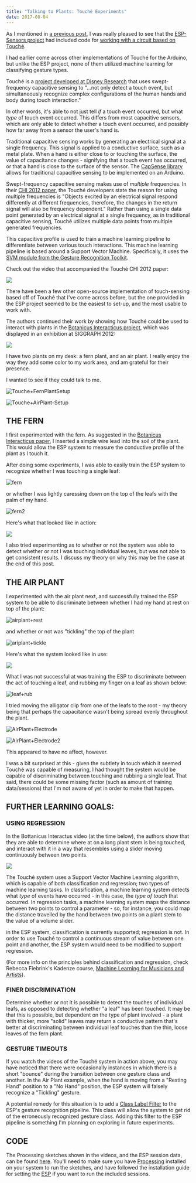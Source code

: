 ```yaml
---
title: "Talking to Plants: Touché Experiments"
date: 2017-08-04
---
```


As I mentioned in [a previous post](https://www.nickarner.com/blog/tools-for-machine-learning-and-sensor-inputs-for-gesture-recognition), I was really pleased to see that the [ESP-Sensors project](https://github.com/damellis/ESP) had included code for [working with a circuit based on Touché](https://github.com/damellis/ESP/wiki/[Example]-Touché-swept-frequency-capacitive-sensing).

I had earlier come across other implementations of Touché for the Arduino, but unlike the ESP project, none of them utilized machine learning for classifying gesture types.

Touché is a [project developed at Disney Research](https://www.disneyresearch.com/project/touche-touch-and-gesture-sensing-for-the-real-world/) that uses swept-frequency capacitive sensing to "...not only detect a touch event, but simultaneously recognize complex configurations of the human hands and body during touch interaction."

In other words, it's able to not just tell *if* a touch event occurred, but what *type* of touch event occurred. This differs from most capacitive sensors, which are only able to detect whether a touch event occurred, and possibly how far away from a sensor the user's hand is.

Traditional capacitive sensing works by generating an electrical signal at a single frequency. This signal is applied to a conductive surface, such as a metal plate. When a hand is either close to or touching the surface, the value of capacitance changes - signifying that a touch event has occurred, or that a hand is close to the surface of the sensor. The [CapSense library](http://playground.arduino.cc/Main/CapacitiveSensor?from=Main.CapSense) allows for traditional capacitive sensing to be implemented on an Arduino.

Swept-frequency capacitive sensing makes use of *multiple* frequencies. In their [C](https://s3-us-west-1.amazonaws.com/disneyresearch/wp-content/uploads/20140805145650/touchechi20121.pdf)[HI 2012 paper](https://s3-us-west-1.amazonaws.com/disneyresearch/wp-content/uploads/20140805145650/touchechi20121.pdf), the Touché developers state the reason for using multiple frequencies is "Objects excited by an electrical signal respond differently at different frequencies, therefore, the changes in the return signal will also be frequency dependent." Rather than using a single data point generated by an electrical signal at a single frequency, as in traditional capacitive sensing, Touché utilizes multiple data points from multiple generated frequencies.

This capacitive profile is used to train a machine learning pipeline to differentiate between various touch interactions. This machine learning pipeline is based around a Support Vector Machine. Specifically, it uses the [SVM module from the Gesture Recognition Toolkit](http://www.nickgillian.com/wiki/pmwiki.php?n=GRT.SVM).

Check out the video that accompanied the Touché CHI 2012 paper:

[![](http://img.youtube.com/vi/E4tYpXVTjxA/0.jpg)](http://www.youtube.com/watch?v=E4tYpXVTjxA "")



There have been a few other open-source implementation of touch-sensing based off of Touché that I've come across before, but the one provided in the ESP project seemed to be the easiest to set-up, and the most usable to work with.

The authors continued their work by showing how Touché could be used to interact with plants in the [Botanicus Interacticus project](https://www.disneyresearch.com/project/botanicus-interacticus-interactive-plant-technology/), which was displayed in an exhibition at SIGGRAPH 2012:



[![](http://img.youtube.com/vi/EcRSKEIucjk/0.jpg)](http://www.youtube.com/watch?v=EcRSKEIucjk "")



I have two plants on my desk: a fern plant, and an air plant. I really enjoy the way they add some color to my work area, and am grateful for their presence.

I wanted to see if they could talk to me.



![Touche+FernPlantSetup](/blog_assets/2017/Touche+FernPlantSetup.jpg)

![Touche+AirPlant-Setup](/blog_assets/2017/Touche+AirPlant-Setup.jpg)

## THE FERN

I first experimented with the fern. As suggested in the [Botanicus Interacticus paper](https://pdfs.semanticscholar.org/bad6/92a87a416a228542f5ed554503b604ad481e.pdf), I inserted a simple wire lead into the soil of the plant. This would allow the ESP system to measure the conductive profile of the plant as I touch it.

After doing some experiments, I was able to easily train the ESP system to recognize whether I was touching a single leaf:

![fern](/blog_assets/2017/fern.gif)



or whether I was lightly caressing down on the top of the leafs with the palm of my hand.

![fern2](/blog_assets/2017/fern2.gif)



Here's what that looked like in action:

[![](http://img.youtube.com/vi/ZPsU6U54CRM/0.jpg)](http://www.youtube.com/watch?v=ZPsU6U54CRM "")



I also tried experimenting as to whether or not the system was able to detect whether or not I was touching individual leaves, but was not able to get consistent results. I discuss my theory on why this may be the case at the end of this post.



## THE AIR PLANT

I experimented with the air plant next, and successfully trained the ESP system to be able to discriminate between whether I had my hand at rest on top of the plant:



![airplant+rest](/blog_assets/2017/airplant+rest.gif)



and whether or not was "tickling" the top of the plant



![ariplant+tickle](/blog_assets/2017/ariplant+tickle.gif)

Here's what the system looked like in use:



[![](http://img.youtube.com/vi/RJ--EB5DpOc/0.jpg)](http://www.youtube.com/watch?v=RJ--EB5DpOc "")





What I was not successful at was training the ESP to discriminate between the act of touching a leaf, and rubbing my finger on a leaf as shown below:



![leaf+rub](s/blog_assets/2017/leaf+rub.gif)



I tried moving the alligator clip from one of the leafs to the root - my theory being that perhaps the capacitance wasn't being spread evenly throughout the plant.



![AirPlant+Electrode](/blog_assets/2017/AirPlant+Electrode.jpg)

![AirPlant+Electrode2](/blog_assets/2017/AirPlant+Electrode2.jpg)



This appeared to have no affect, however.

I was a bit surprised at this - given the subtlety in touch which it seemed Touché was capable of measuring, I had thought the system would be capable of discriminating between touching and rubbing a single leaf. That said, there could be some missing factor (such as amount of training data/sessions) that I'm not aware of yet in order to make that happen.



## FURTHER LEARNING GOALS:

### USING REGRESSION

In the Bottanicus Interactus video (at the time below), the authors show that they are able to determine where at on a long plant stem is being touched, and interact with it in a way that resembles using a slider moving continuously between two points.



[![](http://img.youtube.com/vi/EcRSKEIucjk/0.jpg)](http://www.youtube.com/watch?v=EcRSKEIucjk "")



The Touché system uses a Support Vector Machine Learning algorithm, which is capable of both classification and regression; two types of machine learning tasks. In classification, a machine learning system detects what *type* of events have occurred - in this case, the *type of touch* that occurred. In regression tasks, a machine learning system maps the distance between two points to control a parameter - so, for instance, you could map the distance travelled by the hand between two points on a plant stem to the value of a volume slider.

in the ESP system, classification is currently supported; regression is not. In order to use Touché to control a continuous stream of value between one point and another, the ESP system would need to be modified to support regression.

(For more info on the principles behind classification and regression, check Rebecca Fiebrink's Kadenze course, [Machine Learning for Musicians and Artists](https://www.kadenze.com/courses/machine-learning-for-musicians-and-artists/info)).

### FINER DISCRIMINATION

Determine whether or not it is possible to detect the touches of individual leafs, as opposed to detecting whether "a leaf" has been touched. It may be that this is possible, but dependent on the type of plant involved - a plant with thicker, more "solid" leaves may return a conductive pattern that's better at discriminating between individual leaf touches than the thin, loose leaves of the fern plant.

### GESTURE TIMEOUTS

If you watch the videos of the Touché system in action above, you may have noticed that there were occasionally instances in which there is a short "bounce" during the transition between one gesture class and another. In the Air Plant example, when the hand is moving from a "Resting Hand" position to a "No Hand" position, the ESP system will falsely recognize a "Tickling" gesture.

A potential remedy for this situation is to add a [Class Label Filter](http://nickgillian.com/grt/api/0.1.0/_class_label_filter_8h.html) to the ESP's gesture recognition pipeline. This class will allow the system to get rid of the erroneously recognized gesture class. Adding this filter to the ESP pipeline is something I'm planning on exploring in future experiments.



## CODE

The Processing sketches shown in the videos, and the ESP session data, can be found [here](https://github.com/narner/Touche-Experiments). You'll need to make sure you have [Processing](http://processing.org/) installed on your system to run the sketches, and have followed the installation guide for setting the [ESP](https://github.com/damellis/ESP) if you want to run the included sessions.
